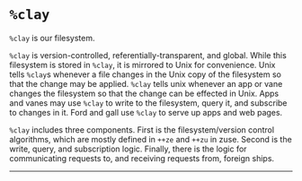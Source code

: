 <div class="short">

# `%clay`

`%clay` is our filesystem.

`%clay` is version-controlled, referentially-transparent, and global.  While
this filesystem is stored in `%clay`, it is mirrored to Unix for convenience.
Unix tells `%clay`s whenever a file changes in the Unix copy of the filesystem
so that the change may be applied.  `%clay` tells unix whenever an app or vane
changes the filesystem so that the change can be effected in Unix.  Apps and
vanes may use `%clay` to write to the filesystem, query it, and subscribe to
changes in it. Ford and gall use `%clay` to serve up apps and web pages.

`%clay` includes three components.  First is the filesystem/version control
algorithms, which are mostly defined in `++ze` and `++zu` in zuse.  Second is
the write, query, and subscription logic.  Finally, there is the logic for
communicating requests to, and receiving requests from, foreign ships.

</div>

---

<list></list>
